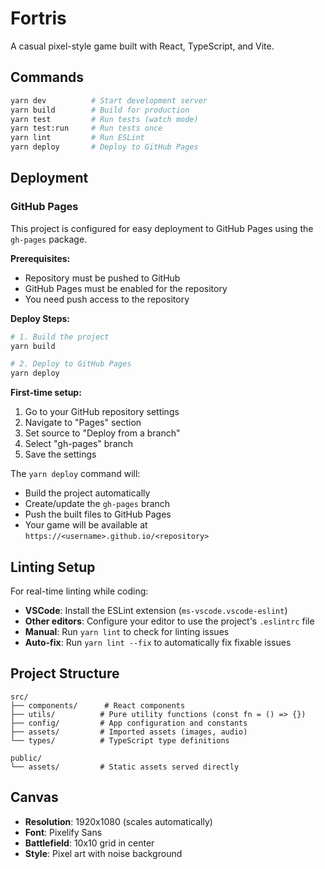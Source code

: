 # Fortris

A casual pixel-style game built with React, TypeScript, and Vite.

## Commands

```bash
yarn dev          # Start development server
yarn build        # Build for production
yarn test         # Run tests (watch mode)
yarn test:run     # Run tests once
yarn lint         # Run ESLint
yarn deploy       # Deploy to GitHub Pages
```

## Deployment

### GitHub Pages

This project is configured for easy deployment to GitHub Pages using the `gh-pages` package.

**Prerequisites:**
- Repository must be pushed to GitHub
- GitHub Pages must be enabled for the repository
- You need push access to the repository

**Deploy Steps:**
```bash
# 1. Build the project
yarn build

# 2. Deploy to GitHub Pages
yarn deploy
```

**First-time setup:**
1. Go to your GitHub repository settings
2. Navigate to "Pages" section  
3. Set source to "Deploy from a branch"
4. Select "gh-pages" branch
5. Save the settings

The `yarn deploy` command will:
- Build the project automatically
- Create/update the `gh-pages` branch
- Push the built files to GitHub Pages
- Your game will be available at `https://<username>.github.io/<repository>`

## Linting Setup

For real-time linting while coding:

- **VSCode**: Install the ESLint extension (`ms-vscode.vscode-eslint`)
- **Other editors**: Configure your editor to use the project's `.eslintrc` file
- **Manual**: Run `yarn lint` to check for linting issues
- **Auto-fix**: Run `yarn lint --fix` to automatically fix fixable issues

## Project Structure

```
src/
├── components/      # React components
├── utils/          # Pure utility functions (const fn = () => {})
├── config/         # App configuration and constants
├── assets/         # Imported assets (images, audio)
└── types/          # TypeScript type definitions

public/
└── assets/         # Static assets served directly
```

## Canvas

- **Resolution**: 1920x1080 (scales automatically)
- **Font**: Pixelify Sans
- **Battlefield**: 10x10 grid in center
- **Style**: Pixel art with noise background
